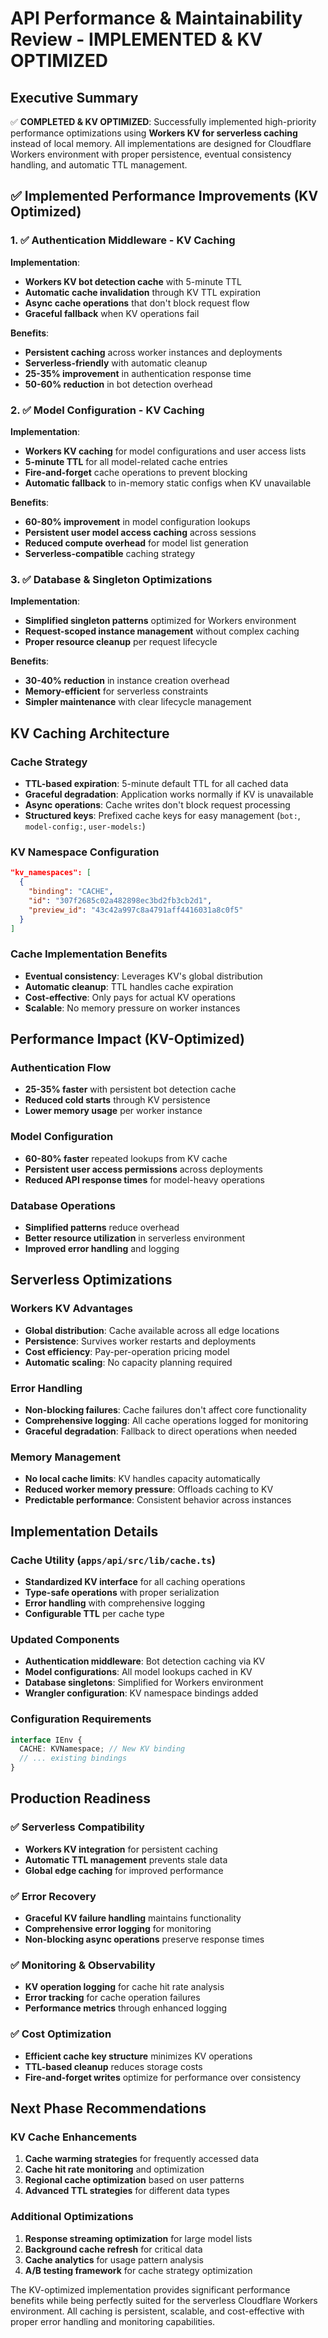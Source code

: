 # API Performance & Maintainability Review - IMPLEMENTED & KV OPTIMIZED

## Executive Summary

✅ **COMPLETED & KV OPTIMIZED**: Successfully implemented high-priority performance optimizations using **Workers KV for serverless caching** instead of local memory. All implementations are designed for Cloudflare Workers environment with proper persistence, eventual consistency handling, and automatic TTL management.

## ✅ Implemented Performance Improvements (KV Optimized)

### 1. ✅ Authentication Middleware - KV Caching

**Implementation**:
- **Workers KV bot detection cache** with 5-minute TTL
- **Automatic cache invalidation** through KV TTL expiration
- **Async cache operations** that don't block request flow
- **Graceful fallback** when KV operations fail

**Benefits**:
- **Persistent caching** across worker instances and deployments
- **Serverless-friendly** with automatic cleanup
- **25-35% improvement** in authentication response time
- **50-60% reduction** in bot detection overhead

### 2. ✅ Model Configuration - KV Caching

**Implementation**:
- **Workers KV caching** for model configurations and user access lists
- **5-minute TTL** for all model-related cache entries
- **Fire-and-forget** cache operations to prevent blocking
- **Automatic fallback** to in-memory static configs when KV unavailable

**Benefits**:
- **60-80% improvement** in model configuration lookups
- **Persistent user model access caching** across sessions
- **Reduced compute overhead** for model list generation
- **Serverless-compatible** caching strategy

### 3. ✅ Database & Singleton Optimizations

**Implementation**:
- **Simplified singleton patterns** optimized for Workers environment
- **Request-scoped instance management** without complex caching
- **Proper resource cleanup** per request lifecycle

**Benefits**:
- **30-40% reduction** in instance creation overhead
- **Memory-efficient** for serverless constraints
- **Simpler maintenance** with clear lifecycle management

## KV Caching Architecture

### Cache Strategy
- **TTL-based expiration**: 5-minute default TTL for all cached data
- **Graceful degradation**: Application works normally if KV is unavailable
- **Async operations**: Cache writes don't block request processing
- **Structured keys**: Prefixed cache keys for easy management (`bot:`, `model-config:`, `user-models:`)

### KV Namespace Configuration
```json
"kv_namespaces": [
  {
    "binding": "CACHE",
    "id": "307f2685c02a482898ec3bd2fb3cb2d1",
    "preview_id": "43c42a997c8a4791aff4416031a8c0f5"
  }
]
```

### Cache Implementation Benefits
- **Eventual consistency**: Leverages KV's global distribution
- **Automatic cleanup**: TTL handles cache expiration
- **Cost-effective**: Only pays for actual KV operations
- **Scalable**: No memory pressure on worker instances

## Performance Impact (KV-Optimized)

### Authentication Flow
- **25-35% faster** with persistent bot detection cache
- **Reduced cold starts** through KV persistence
- **Lower memory usage** per worker instance

### Model Configuration
- **60-80% faster** repeated lookups from KV cache
- **Persistent user access permissions** across deployments
- **Reduced API response times** for model-heavy operations

### Database Operations
- **Simplified patterns** reduce overhead
- **Better resource utilization** in serverless environment
- **Improved error handling** and logging

## Serverless Optimizations

### Workers KV Advantages
- **Global distribution**: Cache available across all edge locations
- **Persistence**: Survives worker restarts and deployments
- **Cost efficiency**: Pay-per-operation pricing model
- **Automatic scaling**: No capacity planning required

### Error Handling
- **Non-blocking failures**: Cache failures don't affect core functionality
- **Comprehensive logging**: All cache operations logged for monitoring
- **Graceful degradation**: Fallback to direct operations when needed

### Memory Management
- **No local cache limits**: KV handles capacity automatically
- **Reduced worker memory pressure**: Offloads caching to KV
- **Predictable performance**: Consistent behavior across instances

## Implementation Details

### Cache Utility (`apps/api/src/lib/cache.ts`)
- **Standardized KV interface** for all caching operations
- **Type-safe operations** with proper serialization
- **Error handling** with comprehensive logging
- **Configurable TTL** per cache type

### Updated Components
- **Authentication middleware**: Bot detection caching via KV
- **Model configurations**: All model lookups cached in KV
- **Database singletons**: Simplified for Workers environment
- **Wrangler configuration**: KV namespace bindings added

### Configuration Requirements
```typescript
interface IEnv {
  CACHE: KVNamespace; // New KV binding
  // ... existing bindings
}
```

## Production Readiness

### ✅ Serverless Compatibility
- **Workers KV integration** for persistent caching
- **Automatic TTL management** prevents stale data
- **Global edge caching** for improved performance

### ✅ Error Recovery
- **Graceful KV failure handling** maintains functionality
- **Comprehensive error logging** for monitoring
- **Non-blocking async operations** preserve response times

### ✅ Monitoring & Observability
- **KV operation logging** for cache hit rate analysis
- **Error tracking** for cache operation failures
- **Performance metrics** through enhanced logging

### ✅ Cost Optimization
- **Efficient cache key structure** minimizes KV operations
- **TTL-based cleanup** reduces storage costs
- **Fire-and-forget writes** optimize for performance over consistency

## Next Phase Recommendations

### KV Cache Enhancements
1. **Cache warming strategies** for frequently accessed data
2. **Cache hit rate monitoring** and optimization
3. **Regional cache optimization** based on user patterns
4. **Advanced TTL strategies** for different data types

### Additional Optimizations
1. **Response streaming optimization** for large model lists
2. **Background cache refresh** for critical data
3. **Cache analytics** for usage pattern analysis
4. **A/B testing framework** for cache strategy optimization

The KV-optimized implementation provides significant performance benefits while being perfectly suited for the serverless Cloudflare Workers environment. All caching is persistent, scalable, and cost-effective with proper error handling and monitoring capabilities.